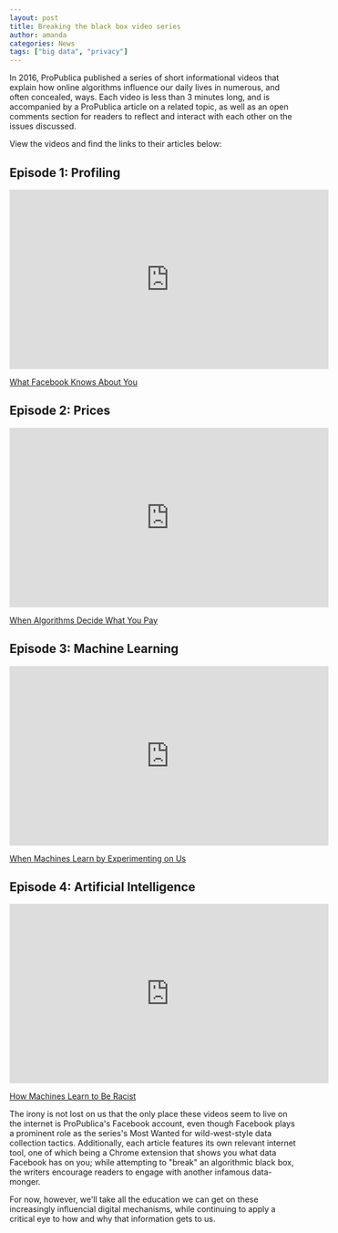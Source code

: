 ```yaml
---
layout: post
title: Breaking the black box video series
author: amanda
categories: News
tags: ["big data", "privacy"]
---
```


<span class="drop">I</span>n 2016, ProPublica published a series of short informational videos that explain how online algorithms influence our daily lives in numerous, and often concealed, ways. Each video is less than 3 minutes long, and is accompanied by a ProPublica article on a related topic, as well as an open comments section for readers to reflect and interact with each other on the issues discussed. 

<!--more-->

View the videos and find the links to their articles below:

## Episode 1: Profiling

<iframe src="https://www.facebook.com/plugins/video.php?href=https%3A%2F%2Fwww.facebook.com%2Fpropublica%2Fvideos%2F10154653498319445%2F&show_text=0&width=560" width="560" height="315" style="border:none;overflow:hidden" scrolling="no" frameborder="0" allowfullscreen="true" allow="autoplay; clipboard-write; encrypted-media; picture-in-picture; web-share" allowFullScreen="true"></iframe>

[What Facebook Knows About You](https://www.propublica.org/article/breaking-the-black-box-what-facebook-knows-about-you)

## Episode 2: Prices

<iframe src="https://www.facebook.com/plugins/video.php?href=https%3A%2F%2Fwww.facebook.com%2Fpropublica%2Fvideos%2F10154673537169445%2F&show_text=0&width=560" width="560" height="315" style="border:none;overflow:hidden" scrolling="no" frameborder="0" allowfullscreen="true" allow="autoplay; clipboard-write; encrypted-media; picture-in-picture; web-share" allowFullScreen="true"></iframe>

[When Algorithms Decide What You Pay](https://www.propublica.org/article/breaking-the-black-box-when-algorithms-decide-what-you-pay)

## Episode 3: Machine Learning

<iframe src="https://www.facebook.com/plugins/video.php?href=https%3A%2F%2Fwww.facebook.com%2Fpropublica%2Fvideos%2F10154694412604445%2F&show_text=0&width=560" width="560" height="315" style="border:none;overflow:hidden" scrolling="no" frameborder="0" allowfullscreen="true" allow="autoplay; clipboard-write; encrypted-media; picture-in-picture; web-share" allowFullScreen="true"></iframe>

[When Machines Learn by Experimenting on Us](https://www.propublica.org/article/breaking-the-black-box-when-machines-learn-by-experimenting-on-us)

## Episode 4: Artificial Intelligence

<iframe src="https://www.facebook.com/plugins/video.php?href=https%3A%2F%2Fwww.facebook.com%2Fpropublica%2Fvideos%2F10154720058919445%2F&show_text=0&width=560" width="560" height="315" style="border:none;overflow:hidden" scrolling="no" frameborder="0" allowfullscreen="true" allow="autoplay; clipboard-write; encrypted-media; picture-in-picture; web-share" allowFullScreen="true"></iframe>

[How Machines Learn to Be Racist](https://www.propublica.org/article/breaking-the-black-box-how-machines-learn-to-be-racist?word=Trump)

The irony is not lost on us that the only place these videos seem to live on the internet is ProPublica's Facebook account, even though Facebook plays a prominent role as the series's Most Wanted for wild-west-style data collection tactics. Additionally, each article features its own relevant internet tool, one of which being a Chrome extension that shows you what data Facebook has on you; while attempting to "break" an algorithmic black box, the writers encourage readers to engage with another infamous data-monger. 

For now, however, we'll take all the education we can get on these increasingly influencial digital mechanisms, while continuing to apply a critical eye to how and why that information gets to us.